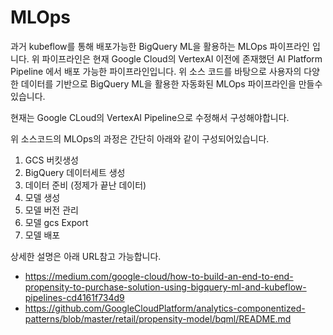 # MLOps

과거 kubeflow를 통해 배포가능한 BigQuery ML을 활용하는 MLOps 파이프라인 입니다.
위 파이프라인은 현재 Google Cloud의 VertexAI 이전에 존재했던 AI Platform Pipeline 에서 배포 가능한 파이프라인입니다.
위 소스 코드를 바탕으로 사용자의 다양한 데이터를 기반으로 BigQuery ML을 활용한 자동화된 MLOps 파이프라인을 만들수 있습니다.

현재는 Google CLoud의 VertexAI Pipeline으로 수정해서 구성해야합니다.

위 소스코드의 MLOps의 과정은 간단히 아래와 같이 구성되어있습니다.

1. GCS 버킷생성
2. BigQuery 데이터세트 생성
3. 데이터 준비 (정제가 끝난 데이터)
4. 모델 생성
5. 모델 버전 관리
6. 모델 gcs Export
7. 모델 배포

상세한 설명은 아래 URL참고 가능합니다.
- https://medium.com/google-cloud/how-to-build-an-end-to-end-propensity-to-purchase-solution-using-bigquery-ml-and-kubeflow-pipelines-cd4161f734d9
- https://github.com/GoogleCloudPlatform/analytics-componentized-patterns/blob/master/retail/propensity-model/bqml/README.md
